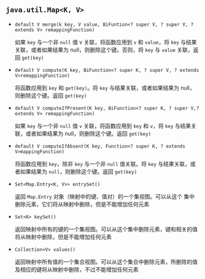 ## `java.util.Map<K, V>`

* `default V merge(k key, V value, BiFuntion<? super V, ? super V, ? extends V> remappingFunction)`

  如果 `key` 与一个非 `null` 值 v 关联，将函数应用到 `v` 和 `value`，将 `key` 与结果关联，或者如果结果为 null，则删除这个键。否则，将 `key` 与 `value` 关联，返回 `get(key)`

* `default V compute(K key, BiFunction<? super K, ? super V, ? extends V>remappingFunction)`

  将函数应用到 `key` 和 `get(key)`。将 `key` 与结果关联，或者如果结果为 null，则删除这个键。返回 `get(key)`

* `default V computeIfPresent(K key, BiFunction<? super K, ? super V,? extends V> remappingFunction)`

  如果 `key` 与一个非 `null` 值 `v` 关联，将函数应用到 `key` 和 `v`，将 `key` 与结果关联，或者如果结果为 null，则删除这个键。返回 `get(key)`

* `default V computeIfAbsent(K key, Function<? super K, ? extends V>mappingFunction)`

  将函数应用到 `key`，除非 `key` 与一个非 `null` 值关联。将 `key` 与结果关联，或者如果结果为 `null`，则删除这个键。返回 `get(key)`

* `Set<Map.Entry<K, V>> entrySet()`

  返回 `Map.Entry` 对象（映射中的键、值对）的一个集视图。可以从这个 集中删除元素，它们将从映射中删除，但是不能增加任何元素

* `Set<K> keySet()`

  返回映射中所有的键的一个集视图。可以从这个集中删除元素，键和相关的值将从映射中删除，但是不能增加任何元素

* `Collection<V> values()`

  返回映射中所有值的一个集合视图。可以从这个集合中删除元素，所删除的值及相应的键将从映射中删除，不过不能增加任何元素